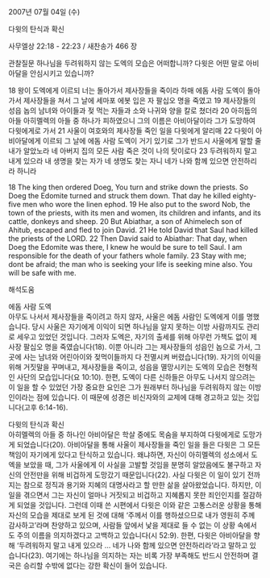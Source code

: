 2007년 07월 04일 (수)

다윗의 탄식과 확신



사무엘상 22:18 - 22:23 / 새찬송가 466 장


관찰질문 
하나님을 두려워하지 않는 도엑의 모습은 어떠합니까? 
다윗은 어떤 말로 아비아달을 안심시키고 있습니까?

18 왕이 도엑에게 이르되 너는 돌아가서 제사장들을 죽이라 하매 에돔 사람 도엑이 돌아가서 제사장들을 쳐서 그 날에 세마포 에봇 입은 자 팔십오 명을 죽였고 19 제사장들의 성읍 놉의 남녀와 아이들과 젖 먹는 자들과 소와 나귀와 양을 칼로 쳤더라 20 아히둡의 아들 아히멜렉의 아들 중 하나가 피하였으니 그의 이름은 아비아달이라 그가 도망하여 다윗에게로 가서 21 사울이 여호와의 제사장들 죽인 일을 다윗에게 알리매 22 다윗이 아비아달에게 이르되 그 날에 에돔 사람 도엑이 거기 있기로 그가 반드시 사울에게 말할 줄 내가 알았노라 네 아버지 집의 모든 사람 죽은 것이 나의 탓이로다 23 두려워하지 말고 내게 있으라 내 생명을 찾는 자가 네 생명도 찾는 자니 네가 나와 함께 있으면 안전하리라 하니라 

18 The king then ordered Doeg, You turn and strike down the priests. So Doeg the Edomite turned and struck them down. That day he killed eighty-five men who wore the linen ephod. 19 He also put to the sword Nob, the town of the priests, with its men and women, its children and infants, and its cattle, donkeys and sheep. 20 But Abiathar, a son of Ahimelech son of Ahitub, escaped and fled to join David. 21 He told David that Saul had killed the priests of the LORD. 22 Then David said to Abiathar: That day, when Doeg the Edomite was there, I knew he would be sure to tell Saul. I am responsible for the death of your fathers whole family. 23 Stay with me; dont be afraid; the man who is seeking your life is seeking mine also. You will be safe with me.

해석도움





에돔 사람 도엑  
아무도 나서서 제사장들을 죽이려고 하지 않자, 사울은 에돔 사람인 도엑에게 이를 명했습니다. 당시 사울은 자기에게 이익이 되면 하나님을 알지 못하는 이방 사람까지도 관리로 세우고 있었던 것입니다. 그러자 도엑은, 자기의 출세를 위해 아무런 가책도 없이 제사장 팔십오 명을 죽였습니다(18). 이뿐 아니라 그는 제사장들의 성읍인 놉으로 가서, 그곳에 사는 남녀와 어린아이와 젖먹이들까지 다 전멸시켜 버렸습니다(19). 자기의 이익을 위해 거짓말을 꾸며내고, 제사장들을 죽이고, 성읍을 멸망시키는 도엑의 모습은 전형적인 사단의 모습입니다(요 10:10). 한편, 도엑이 다른 신하들은 아무도 나서지 않으려는 이 일을 할 수 있었던 가장 중요한 요인은 그가 원래부터 하나님을 두려워하지 않는 이방인이라는 점에 있습니다. 이 때문에 성경은 비신자와의 교제에 대해 경고하고 있는 것입니다(고후 6:14-16). 

다윗의 탄식과 확신  
아히멜렉의 아들 중 하나인 아비아달은 학살 중에도 목숨을 부지하여 다윗에게로 도망가게 되었습니다(20). 아비아달을 통해 사울이 제사장들을 죽인 일을 들은 다윗은 그 모든 책임이 자기에게 있다고 탄식하고 있습니다. 왜냐하면, 자신이 아히멜렉의 성소에서 도엑을 보았을 때, 그가 사울에게 이 사실을 고발할 것임을 분명히 알았음에도 불구하고 자신의 안전만을 위해 비겁하게 도망갔기 때문입니다(22). 사실 다윗은 이 일이 있기 전까지는 참으로 정직과 용기와 지혜의 대명사라고 할 만한 삶을 살아왔었습니다. 하지만, 이 일을 겪으면서 그는 자신이 얼마나 거짓되고 비겁하고 지혜롭지 못한 죄인인지를 절감하게 되었을 것입니다. 그런데 이때 쓴 시편에서 다윗은 이와 같은 고통스러운 상황을 통해 자신의 모습을 제대로 보게 된 것에 대해 ‘주께서 이를 행하셨으므로 내가 영원히 주께 감사하고’라며 찬양하고 있으며, 사람들 앞에서 낯을 제대로 들 수 없는 이 상황 속에서도 주의 이름을 의지하겠다고 고백하고 있습니다(시 52:9). 한편, 다윗은 아비아달을 향해 ‘두려워하지 말고 내게 있으라 … 네가 나와 함께 있으면 안전하리라’라고 말하고 있습니다(23). 여기에는 하나님을 의지하는 자는 비록 가장 부족해도 반드시 안전하며 결국은 승리할 수밖에 없다는 강한 확신이 들어 있습니다.